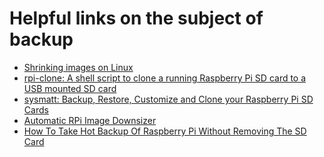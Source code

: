 # Helpful links on the subject of backup

- [Shrinking images on Linux](https://softwarebakery.com/shrinking-images-on-linux)
- [rpi-clone: A shell script to clone a running Raspberry Pi SD card to a USB mounted SD card](https://github.com/geerlingguy/rpi-clone)
- [sysmatt: Backup, Restore, Customize and Clone your Raspberry Pi SD Cards](https://sysmatt.blogspot.de/2014/08/backup-restore-customize-and-clone-your.html)
- [Automatic RPi Image Downsizer](https://sirlagz.net/2013/03/10/script-automatic-rpi-image-downsizer/)
- [How To Take Hot Backup Of Raspberry Pi Without Removing The SD Card](https://www.megaleecher.net/Best_Raspberry_Pi_Hot_Backup_Shell_Script#axzz4Fi2DzcnY)

[.status]: translated
[.source]: https://linux-tips-and-tricks.de/de/raspibackup#links
